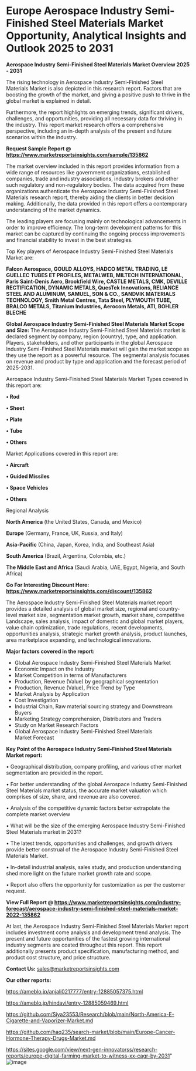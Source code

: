 # Europe Aerospace Industry Semi-Finished Steel Materials Market Opportunity, Analytical Insights and Outlook 2025 to 2031

<Strong> Aerospace Industry Semi-Finished Steel Materials Market Overview 2025 - 2031</strong>

The rising technology in Aerospace Industry Semi-Finished Steel Materials Market is also depicted in this research report. Factors that are boosting the growth of the market, and giving a positive push to thrive in the global market is explained in detail.

Furthermore, the report highlights on emerging trends, significant drivers, challenges, and opportunities, providing all necessary data for thriving in the industry. This report market research offers a comprehensive perspective, including an in-depth analysis of the present and future scenarios within the industry.

<strong>Request Sample Report @ <a href=https://www.marketreportsinsights.com/sample/135862>https://www.marketreportsinsights.com/sample/135862</a></strong>

The market overview included in this report provides information from a wide range of resources like government organizations, established companies, trade and industry associations, industry brokers and other such regulatory and non-regulatory bodies. The data acquired from these organizations authenticate the Aerospace Industry Semi-Finished Steel Materials research report, thereby aiding the clients in better decision making. Additionally, the data provided in this report offers a contemporary understanding of the market dynamics.

The leading players are focusing mainly on technological advancements in order to improve efficiency. The long-term development patterns for this market can be captured by continuing the ongoing process improvements and financial stability to invest in the best strategies.

Top Key players of Aerospace Industry Semi-Finished Steel Materials Market are:

<strong>Falcon Aerospace, GOULD ALLOYS, HADCO METAL TRADING, LE GUELLEC TUBES ET PROFILES, METALWEB, MILTECH INTERNATIONAL, Paris Saint-Denis Aero, Brookfield Wire, CASTLE METALS, CMK, DEVILLE RECTIFICATION, DYNAMIC METALS, QuesTek Innovations, RELIANCE STEEL AND ALUMINUM, SAMUEL, SON & CO., SANDVIK MATERIALS TECHNOLOGY, Smith Metal Centres, Tata Steel, PLYMOUTH TUBE, BRALCO METALS, Titanium Industries, Aerocom Metals, ATI, BOHLER BLECHE</strong>

<strong><b>Global Aerospace Industry Semi-Finished Steel Materials Market Scope and Size:</b></strong>
The Aerospace Industry Semi-Finished Steel Materials market is declared segment by company, region (country), type, and application. Players, stakeholders, and other participants in the global Aerospace Industry Semi-Finished Steel Materials market will gain the market scope as they use the report as a powerful resource. The segmental analysis focuses on revenue and product by type and application and the forecast period of 2025-2031.

Aerospace Industry Semi-Finished Steel Materials Market Types covered in this report are:

<strong>• Rod

• Sheet

• Plate

• Tube

• Others</strong>

Market Applications covered in this report are:

<strong>• Aircraft

• Guided Missiles

• Space Vehicles

• Others</strong> 

Regional Analysis

<strong>North America</strong> (the United States, Canada, and Mexico)

<strong>Europe</strong> (Germany, France, UK, Russia, and Italy)

<strong>Asia-Pacific</strong> (China, Japan, Korea, India, and Southeast Asia)

<strong>South America</strong> (Brazil, Argentina, Colombia, etc.)

<strong>The Middle East and Africa</strong> (Saudi Arabia, UAE, Egypt, Nigeria, and South Africa)

<strong>Go For Interesting Discount Here: <a href=https://www.marketreportsinsights.com/discount/135862>https://www.marketreportsinsights.com/discount/135862</a></strong>

The Aerospace Industry Semi-Finished Steel Materials market report provides a detailed analysis of global market size, regional and country-level market size, segmentation market growth, market share, competitive Landscape, sales analysis, impact of domestic and global market players, value chain optimization, trade regulations, recent developments, opportunities analysis, strategic market growth analysis, product launches, area marketplace expanding, and technological innovations.

<strong><b>Major factors covered in the report:</b></strong>
<ul>
  <li>Global Aerospace Industry Semi-Finished Steel Materials Market </li>
  <li>Economic Impact on the Industry</li>
  <li>Market Competition in terms of Manufacturers</li>
  <li>Production, Revenue (Value) by geographical segmentation</li>
  <li>Production, Revenue (Value), Price Trend by Type</li>
  <li>Market Analysis by Application</li>
  <li>Cost Investigation</li>
  <li>Industrial Chain, Raw material sourcing strategy and Downstream Buyers</li>
  <li>Marketing Strategy comprehension, Distributors and Traders</li>
  <li>Study on Market Research Factors</li>
  <li>Global Aerospace Industry Semi-Finished Steel Materials Market Forecast</li>
</ul>

<strong><b>Key Point of the Aerospace Industry Semi-Finished Steel Materials Market report:</b></strong>

• Geographical distribution, company profiling, and various other market segmentation are provided in the report.

• For better understanding of the global Aerospace Industry Semi-Finished Steel Materials market status, the accurate market valuation which comprises of size, share, and revenue are also covered.

• Analysis of the competitive dynamic factors better extrapolate the complete market overview

• What will be the size of the emerging Aerospace Industry Semi-Finished Steel Materials market in 2031?

• The latest trends, opportunities and challenges, and growth drivers provide better construal of the Aerospace Industry Semi-Finished Steel Materials Market.

• In-detail industrial analysis, sales study, and production understanding shed more light on the future market growth rate and scope.

• Report also offers the opportunity for customization as per the customer request.

<strong><b>View Full Report @ <a href=https://www.marketreportsinsights.com/industry-forecast/aerospace-industry-semi-finished-steel-materials-market-2022-135862>https://www.marketreportsinsights.com/industry-forecast/aerospace-industry-semi-finished-steel-materials-market-2022-135862</a></b></strong>


At last, the Aerospace Industry Semi-Finished Steel Materials Market report includes investment come analysis and development trend analysis. The present and future opportunities of the fastest growing international industry segments are coated throughout this report. This report additionally presents product specification, manufacturing method, and product cost structure, and price structure.

<strong>Contact Us:</strong>
sales@marketreportsinsights.com

<strong>Our other reports:</strong>

<a href=https://ameblo.jp/anjali0217777/entry-12885057375.html>https://ameblo.jp/anjali0217777/entry-12885057375.html</a>

<a href=https://ameblo.jp/hindavi/entry-12885059469.html>https://ameblo.jp/hindavi/entry-12885059469.html</a>

<a href=https://github.com/Siya23553/Research/blob/main/North-America-E-Cigarette-and-Vaporizer-Market.md>https://github.com/Siya23553/Research/blob/main/North-America-E-Cigarette-and-Vaporizer-Market.md</a>

<a href=https://github.com/haq235/search-market/blob/main/Europe-Cancer-Hormone-Therapy-Drugs-Market.md>https://github.com/haq235/search-market/blob/main/Europe-Cancer-Hormone-Therapy-Drugs-Market.md</a>

<a href=https://sites.google.com/view/next-gen-innovatorss/research-reports/europe-digital-farming-market-to-witness-xx-cagr-by-2031>https://sites.google.com/view/next-gen-innovatorss/research-reports/europe-digital-farming-market-to-witness-xx-cagr-by-2031</a>"
![image](https://github.com/user-attachments/assets/fa935374-00b8-4194-bc4f-6c7018cd6ff3)
